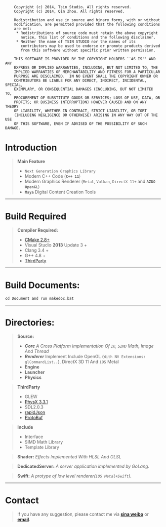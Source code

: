 ````
    Copyright (c) 2014, Tsin Studio. All rights reserved.
    Copyright (c) 2014, Qin Zhou. All rights reserved.

    Redistribution and use in source and binary forms, with or without
    modification, are permitted provided that the following conditions
    are met:
     * Redistributions of source code must retain the above copyright
       notice, this list of conditions and the following disclaimer.
     * Neither the name of TSIN STUDIO nor the names of its
       contributors may be used to endorse or promote products derived
       from this software without specific prior written permission.

    THIS SOFTWARE IS PROVIDED BY THE COPYRIGHT HOLDERS ``AS IS'' AND ANY
    EXPRESS OR IMPLIED WARRANTIES, INCLUDING, BUT NOT LIMITED TO, THE
    IMPLIED WARRANTIES OF MERCHANTABILITY AND FITNESS FOR A PARTICULAR
    PURPOSE ARE DISCLAIMED.  IN NO EVENT SHALL THE COPYRIGHT OWNER OR
    CONTRIBUTORS BE LIABLE FOR ANY DIRECT, INDIRECT, INCIDENTAL, SPECIAL,
    EXEMPLARY, OR CONSEQUENTIAL DAMAGES (INCLUDING, BUT NOT LIMITED TO,
    PROCUREMENT OF SUBSTITUTE GOODS OR SERVICES; LOSS OF USE, DATA, OR
    PROFITS; OR BUSINESS INTERRUPTION) HOWEVER CAUSED AND ON ANY THEORY
    OF LIABILITY, WHETHER IN CONTRACT, STRICT LIABILITY, OR TORT
    (INCLUDING NEGLIGENCE OR OTHERWISE) ARISING IN ANY WAY OUT OF THE USE
    OF THIS SOFTWARE, EVEN IF ADVISED OF THE POSSIBILITY OF SUCH DAMAGE.    
````

Introduction
=========
> **Main Feature**
> 
>* `Next Generation Graphics Library` 
>* Modern C++ Code (**`C++ 11`**)
>* Modern Graphics Renderer (`Metal`, `Vulkan`, `DirectX 11+` and **`AZDO OpenGL`**)
>* **`Maya`** Digital Content Creation Tools

----------

Build Required
=========

> **Compiler Required:**
> 
>* [CMake 2.8+][1]
>* Visual Studio **2013** Update 3 +
>* Clang 3.4 +
>* G++ 4.8 +
>* [ThirdParty][4]

----------

Build Documents:
=========
    cd Document and run makedoc.bat

----------


Directories:
=========

> **Source:**
> 
>* ***Core***   *A Cross Platform Implementation Of `IO`, `SIMD` Math, Image And Thread*  
>* ***Renderer***   Implement Include OpenGL (`With NV Extensions: glCommandList..`), DirectX 3D 11 And `iOS` Metal
>*  **Engine**
>* **Launcher**
>* **Physics**
    
> **ThirdParty**
> 
>*  GLEW
>*  [PhysX 3.3.1][2]
>*  SDL2.0.3
>*  [rapidJson][3]
>*  [ProtoBuf][5]

> **Include**
>
>*  Interface
>*  SIMD Math Library
>* Template Library


> **Shader:**  *Effects Implemented With HLSL And GLSL*
    
> **DedicatedServer:** *A server application implemented by GoLang.*

> **Swift:** *A protype of low level renderer(`iOS Metal+Swift`).*

----------

Contact
=========
> If you have any suggestion, please contact me via [**sina weibo**](http://weibo.com/tsinstudio) or [**email**](mailto:dsotsen@gmail.com). 


[1]: http://www.cmake.org
[2]: https://developer.nvidia.com/gameworksdownload
[3]: https://github.com/miloyip/rapidjson
[4]: http://pan.baidu.com/s/1o8yZk
[5]: https://github.com/google/protobuf